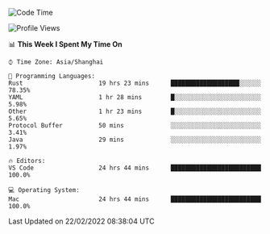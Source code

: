 <!--START_SECTION:waka-->
![Code Time](http://img.shields.io/badge/Code%20Time-1%2C016%20hrs%2056%20mins-blue)

![Profile Views](http://img.shields.io/badge/Profile%20Views-2-blue)

📊 **This Week I Spent My Time On** 

```text
⌚︎ Time Zone: Asia/Shanghai

💬 Programming Languages: 
Rust                     19 hrs 23 mins      ███████████████████░░░░░░   78.35% 
YAML                     1 hr 28 mins        █░░░░░░░░░░░░░░░░░░░░░░░░   5.98% 
Other                    1 hr 23 mins        █░░░░░░░░░░░░░░░░░░░░░░░░   5.65% 
Protocol Buffer          50 mins             ░░░░░░░░░░░░░░░░░░░░░░░░░   3.41% 
Java                     29 mins             ░░░░░░░░░░░░░░░░░░░░░░░░░   1.97%

🔥 Editors: 
VS Code                  24 hrs 44 mins      █████████████████████████   100.0%

💻 Operating System: 
Mac                      24 hrs 44 mins      █████████████████████████   100.0%

```


 Last Updated on 22/02/2022 08:38:04 UTC
<!--END_SECTION:waka-->
